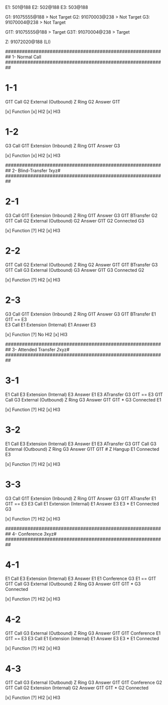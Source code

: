 E1: 501@188
E2: 502@188
E3: 503@188

G1: 91075555@188 > Not Target
G2: 91070003@238 > Not Target
G3: 91070004@238 > Not Target

G1T: 91075555@188 > Target
G3T: 91070004@238 > Target

Z: 91072020@188 (LI)

##########################################################
1- Normal Call
##########################################################

1-1
=================================================
G1T     Call        G2      External (Outbound)
Z       Ring
G2      Answer      G1T

[x] Function
[x] HI2
[x] HI3

1-2
=================================================
G3      Call        G1T     Extension (Inbound)
Z       Ring
G1T     Answer      G3

[x] Function
[x] HI2
[x] HI3


##########################################################
2- Blind-Transfer *1*xyz#
##########################################################

2-1
=================================================
G3      Call        G1T     Extension (Inbound)
Z       Ring
G1T     Answer      G3
G1T     BTransfer   G2
G1T     Call        G2      External (Outbound)
G2      Answer      G1T
G2      Connected   G3

[x] Function
[?] HI2
[x] HI3

2-2
=================================================
G1T     Call        G2      External (Outbound)
Z       Ring
G2      Answer      G1T
G1T     BTransfer   G3
G1T     Call        G3      External (Outbound)
G3      Answer      G1T
G3      Connected   G2       
       
[x] Function
[?] HI2
[x] HI3

2-3
=================================================
G3      Call        G1T     Extension (Inbound)
Z       Ring
G1T     Answer      G3
G1T     BTransfer   E1      G1T == E3    
E3      Call        E1      Extension (Internal)
E1      Answer      E3

[x] Function
[?] No HI2
[x] HI3


##########################################################
3- Attended Transfer *2*xyz#
##########################################################

3-1
=================================================
E1      Call        E3      Extension (Internal)
E3      Answer      E1
E3      ATransfer   G3      G1T == E3
G1T     Call        G3      External (Outbound)
Z       Ring
G3      Answer      G1T
G1T     *
G3      Connected   E1

[x] Function
[?] HI2
[x] HI3

3-2
=================================================
E1      Call        E3      Extension (Internal)
E3      Answer      E1
E3      ATransfer   G3
G1T     Call        G3      External (Outbound)
Z       Ring
G3      Answer      G1T
G1T     #
Z       Hangup
E1      Connected   E3

[x] Function
[?] HI2
[x] HI3

3-3
=================================================
G3      Call        G1T     Extension (Inbound)
Z       Ring
G1T     Answer      G3
G1T     ATransfer   E1      G1T == E3
E3      Call        E1      Extension (Internal)
E1      Answer      E3
E3      *
E1      Connected   G3

[x] Function
[?] HI2
[x] HI3


##########################################################
4- Conference *3*xyz#
##########################################################

4-1
=================================================
E1      Call        E3      Extension (Internal)
E3      Answer      E1
E1      Conference  G3      E1 == G1T
G1T     Call        G3      External (Outbound)
Z       Ring
G3      Answer      G1T
G1T     *
G3      Connected

[x] Function
[?] HI2
[x] HI3

4-2
=================================================
G1T     Call        G3      External (Outbound)
Z       Ring
G3      Answer      G1T
G1T     Conference  E1      G1T == E3
E3      Call        E1      Extension (Internal)
E1      Answer      E3
E3      *
E1      Connected

[x] Function
[?] HI2
[x] HI3

4-3
=================================================
G1T     Call        G3      External (Outbound)
Z       Ring
G3      Answer      G1T
G1T     Conference  G2      
G1T     Call        G2      Extension (Internal)
G2      Answer      G1T
G1T     *
G2      Connected

[x] Function
[?] HI2
[x] HI3




